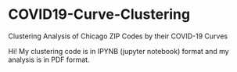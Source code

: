 # COVID19-Curve-Clustering
Clustering Analysis of Chicago ZIP Codes by their COVID-19 Curves

Hi! My clustering code is in IPYNB (jupyter notebook) format and my analysis is in PDF format.
